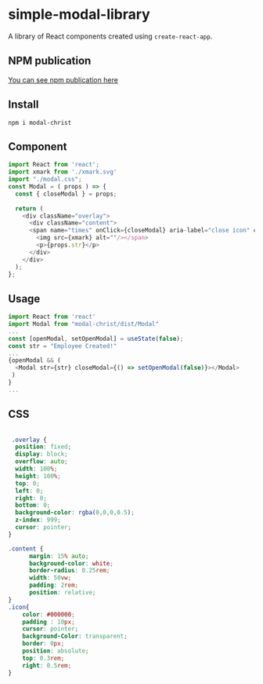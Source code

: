 # simple-modal-library

A library of React components created using `create-react-app`.


## NPM publication
[You can see npm publication here](https://www.npmjs.com/package/modal-christ)

## Install

```
npm i modal-christ

```

## Component

```js
import React from 'react';
import xmark from './xmark.svg'
import "./modal.css";
const Modal = ( props ) => {
  const { closeModal } = props;
  
  return (
    <div className="overlay">
      <div className="content">
      <span name="times" onClick={closeModal} aria-label="close icon" className='icon'>
        <img src={xmark} alt=""/></span>
        <p>{props.str}</p>
      </div>
    </div>
  );
};
```

## Usage

```js
import React from 'react'
import Modal from "modal-christ/dist/Modal"
...
const [openModal, setOpenModal] = useState(false);
const str = "Employee Created!"
...
{openModal && (
  <Modal str={str} closeModal={() => setOpenModal(false)}></Modal>
 )
}
...
```

## CSS

```css
 
 .overlay {
  position: fixed;
  display: block; 
  overflow: auto; 
  width: 100%; 
  height: 100%; 
  top: 0; 
  left: 0;
  right: 0;
  bottom: 0;
  background-color: rgba(0,0,0,0.5); 
  z-index: 999; 
  cursor: pointer;
}

.content {
      margin: 15% auto;
      background-color: white;
      border-radius: 0.25rem;
      width: 50vw;
      padding: 2rem;
      position: relative;
}
.icon{
    color: #000000;
    padding : 10px;
    cursor: pointer;
    background-Color: transparent;
    border: 0px;
    position: absolute;
    top: 0.3rem;
    right: 0.5rem;
}

```
